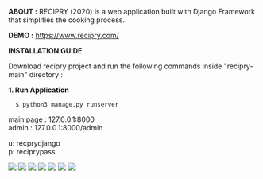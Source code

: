 **ABOUT :** RECIPRY (2020) is a web application built with Django Framework that simplifies the cooking process.

**DEMO :** https://www.recipry.com/<br>

**INSTALLATION GUIDE<br>**

Download recipry project and run the following commands inside "recipry-main" directory :<br>

**1. Run Application<br>**
```$ source venv/bin/activate
  $ python3 manage.py runserver
  ```
  main page : 127.0.0.1:8000<br>
  admin     : 127.0.0.1:8000/admin<br>
  
  u: recprydjango<br>
  p: reciprypass<br>

<img src="media/images/rec1.png">
<img src="media/images/rec2.png">
<img src="media/images/rec3.png">
<img src="media/images/rec4.png">
<img src="media/images/rec5.png">
<img src="media/images/rec6.png">
<img src="media/images/rec7.png">
